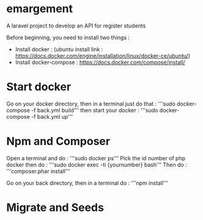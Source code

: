 # emargement
A laravel project to develop an API for register students

Before beginning, you need to install two things :
  - Install docker : (ubuntu install link : https://docs.docker.com/engine/installation/linux/docker-ce/ubuntu/)  
  - Install docker-compose : https://docs.docker.com/compose/install/

# Start docker

Go on your docker directory, then in a terminal just do that : '''sudo docker-compose -f back.yml build'''
then start your docker : '''sudo docker-compose -f back.yml up'''

# Npm and Composer

Open a terminal and do : '''sudo docker ps'''
Pick the id number of php docker then do : '''sudo docker exec -ti {yournumber} bash'''
Then do : '''composer.phar install'''

Go on your back directory, then in a terminal do : '''npm install''' 

# Migrate and Seeds

